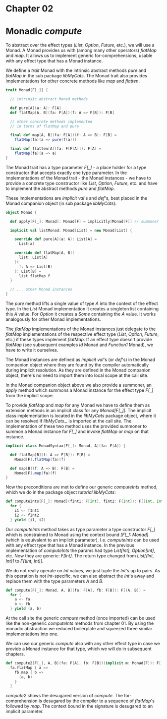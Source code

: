 # Chapter 02

# Monadic _compute_

To abstract over the effect types (_List_, _Option_,
_Future_, etc.), we will use a Monad. A Monad provides us with
(among many other operators) _flatMap_ and _map_. It
allows us to implement generic for-comprehensions, usable
with any effect type that has a Monad instance.

We define a _trait_ Monad with the intrinsic abstract
methods _pure_ and _flatMap_ in the sub package
_libMyCats_. The Monad trait also provides
implementations for other concrete methods like _map_
and _flatten_.

```scala mdoc
trait Monad[F[_]] {

  // intrinsic abstract Monad methods

  def pure[A](a: A): F[A]
  def flatMap[A, B](fa: F[A])(f: A => F[B]): F[B]

  // other concrete methods implemented
  // in terms of flatMap and pure

  final def map[A, B](fa: F[A])(f: A => B): F[B] =
    flatMap(fa)(a => pure(f(a)))

  final def flatten[A](fa: F[F[A]]): F[A] =
    flatMap(fa)(a => a)
}
```

The Monad trait has a type parameter _F[\_]_ - a place
holder for a type constructor that accepts exactly one
type parameter. In the implementations of the Monad
trait - the Monad instances - we have to provide a
concrete type constructor like _List_, _Option_,
_Future_, etc. and have to implement the abstract methods
_pure_ and _flatMap_.

These implementations are _implicit val_'s and _def_'s, best
placed in the Monad companion object (in sub package
_libMyCats_):

```scala mdoc
object Monad {

  def apply[F[_]: Monad]: Monad[F] = implicitly[Monad[F]] // summoner

  implicit val listMonad: Monad[List] = new Monad[List] {

    override def pure[A](a: A): List[A] =
      List(a)

    override def flatMap[A, B](
      list: List[A]
    )(
      f: A => List[B]
    ): List[B] =
      list flatMap f
  }

  // ... other Monad instances
}
```

The _pure_ method lifts a single value of type _A_
into the context of the effect type. In the _List_ Monad
implementation it creates a singleton list containing this
_A_ value. For _Option_ it creates a _Some_ containing the
_A_ value. It works analogously for other Monad implementations.

The _flatMap_ implementations of the Monad instances just
delegate to the _flatMap_ implementations of the respective
effect type (_List_, _Option_, _Future_, etc.) if these
types implement _flatMap_. If an effect type doesn't provide _flatMap_
(see subsequent examples _Id_ Monad and _Function1_ Monad),
we have to write it ourselves.

The Monad instances are defined as _implicit val_'s (or _def_'s) in the
Monad companion object where they are found by the compiler
automatically during implicit resolution. As they are defined in the
Monad companion object, there's no need to import them
into local scope at the call site.

In the Monad companion object above we also provide a summoner,
an _apply_ method which summons a Monad instance for the effect type *F[_]*
from the implicit scope.

To provide _flatMap_ and _map_ for any Monad we have to define them
as extension methods in an implicit class for any *Monad[F[_]]*.
The implicit class implementation is located in the _libMyCats_ package object,
where it can be resolved if *libMyCats._* is imported at the call site.
The implementation of these two method uses the provided summoner to summon
a Monad instance for *F[_]* and invoke _flatMap_ or _map_ on that instance.

```scala mdoc
implicit class MonadSyntax[F[_]: Monad, A](fa: F[A]) {

  def flatMap[B](f: A => F[B]): F[B] =
    Monad[F].flatMap(fa)(f)

  def map[B](f: A => B): F[B] =
    Monad[F].map(fa)(f)
}
```

Now the preconditions are met to define our generic _computeInts_ method,
which we do in the package object _tutorial.libMyCats_:

```scala mdoc
def computeInts[F[_]: Monad](fInt1: F[Int], fInt2: F[Int]): F[(Int, Int)] =
  for {
    i1 <- fInt1
    i2 <- fInt2
  } yield (i1, i2)
```

Our _computeInts_ method takes as type parameter a type
constructor *F[_]* which is constrained to Monad using
the context bound *[F[_]: Monad]* (which is equivalent
to an implicit parameter). I.e. _computeInts_ can be
used with any effect type that has a Monad instance.
In the previous implementation of _computeInts_ the
params had type _List[Int]_, _Option[Int]_, etc. Now
they are generic: _F[Int]_. The return type changed
from _List[(Int, Int)]_ to _F[(Int, Int)]_.

We do not really operate on _Int_ values, we just tuple
the _Int_'s up to pairs. As this operation is not _Int_-specific,
we can also abstract the _Int_'s away and replace them with
the type parameters _A_ and _B_.

```scala mdoc
def compute[F[_]: Monad, A, B](fa: F[A], fb: F[B]): F[(A, B)] =
  for {
    a <- fa
    b <- fb
  } yield (a, b)
```

At the call site the generic _compute_
method (once imported) can be used like the non-generic
_computeInts_ methods from chapter 01. By using the monadic
abstraction we reduced boilerplate and squeezed three
similar implementations into one.

We can use our generic _compute_ also with any other effect
type in case we provide a Monad instance for that type,
which we will do in subsequent chapters.

```scala mdoc
def compute2[F[_], A, B](fa: F[A], fb: F[B])(implicit m: Monad[F]): F[(A, B)] =
  fa.flatMap { a =>
    fb.map { b =>
      (a, b)
    }
  }
```

_compute2_ shows the desugared version of _compute_. The
for-comprehension is desugared by the compiler to a sequence
of _flatMap_'s followed by _map_. The context bound in the
signature is desugared to an implicit parameter.
